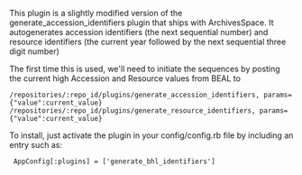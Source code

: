 This plugin is a slightly modified version of the generate_accession_identifiers plugin that ships with ArchivesSpace.
It autogenerates accession identifiers (the next sequential number) and resource identifiers (the current year followed by the next sequential three digit number)

The first time this is used, we'll need to initiate the sequences by posting the current high Accession and Resource values from BEAL to

	/repositories/:repo_id/plugins/generate_accession_identifiers, params={"value":current_value}
	/repositories/:repo_id/plugins/generate_resource_identifiers, params={"value":current_value}

To install, just activate the plugin in your config/config.rb file by
including an entry such as:

     AppConfig[:plugins] = ['generate_bhl_identifiers']
